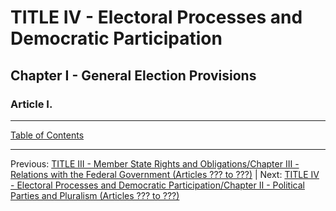 # TITLE IV - Electoral Processes and Democratic Participation

## Chapter I - General Election Provisions

### Article I. 


---

[Table of Contents](TABLE_OF_CONTENTS.md)

---

Previous: [TITLE III - Member State Rights and Obligations/Chapter III - Relations with the Federal Government (Articles ??? to ???)](TITLE_3_CH_3.md) | Next: [TITLE IV - Electoral Processes and Democratic Participation/Chapter II - Political Parties and Pluralism (Articles ??? to ???)](TITLE_4_CH_2.md)
